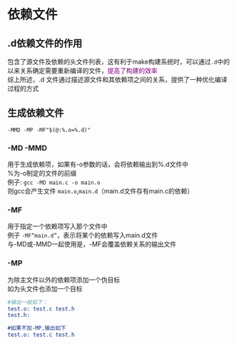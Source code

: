 # 依赖文件
## .d依赖文件的作用
包含了源文件及依赖的头文件列表，这有利于make构建系统时，可以通过`.d`中的以来关系确定需要重新编译的文件，<font color=purple>提高了构建的效率</font>  
综上所述，.d 文件通过描述源文件和其依赖项之间的关系，提供了一种优化编译过程的方式  

## 生成依赖文件
`-MMD -MP -MF"$(@:%.o=%.d)"`  

### -MD -MMD
用于生成依赖项，如果有-o参数的话，会将依赖输出到%.d文件中  
%为-o制定的文件的前缀  
例子: `gcc -MD main.c -o main.o`  
则gcc会产生文件 `main.o`,`main.d`（main.d文件存有main.c的依赖）

### -MF
用于指定一个依赖项写入那个文件中  
例子 `-MF“main.d”`，表示将某个的依赖写入main.d文件  
与-MD或-MMD一起使用是，-MF会覆盖依赖关系的输出文件

### -MP
为除主文件以外的依赖项添加一个伪目标  
如为头文件也添加一个目标  
```cmake
#输出一般如下：
test.o: test.c test.h
test.h:

#如果不加-MP,输出如下
test.o: test.c test.h
```

